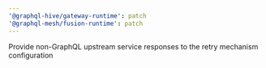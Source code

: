 ```yaml
---
'@graphql-hive/gateway-runtime': patch
'@graphql-mesh/fusion-runtime': patch
---
```


Provide non-GraphQL upstream service responses to the retry mechanism configuration
